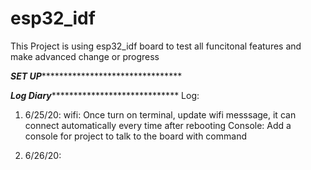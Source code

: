 # esp32_idf

This Project is using esp32_idf board to test all funcitonal features and make advanced change or progress

***************************************************SET UP*********************************************************************************** 

***************************************************Log Diary********************************************************************************
Log:
1. 6/25/20:
   wifi: Once turn on terminal, update wifi messsage, it can connect automatically every time after rebooting
   Console: Add a console for project to talk to the board with command
   
2. 6/26/20:

